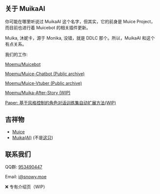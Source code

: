 ## 关于 MuikaAI

你可能在哪里听说过 MuikaAI 这个名字，但其实，它的前身是 Muice Project，而目前也进行着 Muicebot 的相关插件更新。

Muika, 沐妮卡，源于 Monika, 没错，就是 DDLC 那个。所以，MuikaAI 和这个有点关系。

我们的工作:

[Moemu/Muicebot](https://github.com/Moemu/Muicebot)

[Moemu/Muice-Chatbot (Public archive)](https://github.com/Moemu/Muice-Chatbot)

[Moemu/Muice-Vtuber (Public archive)](https://github.com/Moemu/Muice-Vtuber)

[Moemu/Muika-After-Story (WIP)](https://www.youtube.com/watch?v=dQw4w9WgXcQ)

[Paper: 基于风格控制的角色对话训练集自动扩展方法(WIP)](https://www.youtube.com/watch?v=dQw4w9WgXcQ)

## 吉祥物

- [Muice](https://bot.snowy.moe/about/Muice)
- [Muika(AI)](https://bot.snowy.moe/about/Muika) (不是[这只](https://github.com/Moemu))

## 联系我们

QQ群: [953490447](https://qm.qq.com/q/Q5rVU7wlag)

Email: [i@snowy.moe](mailto:i@snowy.moe)

❌ 专有介绍页（WIP）
